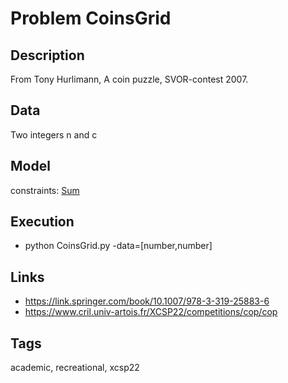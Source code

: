 # Problem CoinsGrid
## Description
From Tony Hurlimann, A coin puzzle, SVOR-contest 2007.

## Data
  Two integers n and c

## Model
  constraints: [Sum](http://pycsp.org/documentation/constraints/Sum)

## Execution
  - python CoinsGrid.py -data=[number,number]

## Links
  - https://link.springer.com/book/10.1007/978-3-319-25883-6
  - https://www.cril.univ-artois.fr/XCSP22/competitions/cop/cop

## Tags
  academic, recreational, xcsp22
